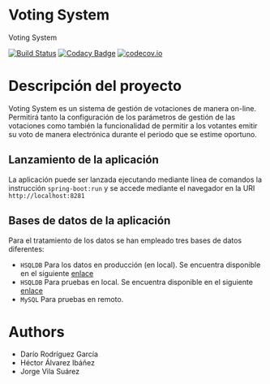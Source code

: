 # Voting System

Voting System

[![Build Status](https://travis-ci.org/Arquisoft/VotingSystem_3a.svg?branch=master)](https://travis-ci.org/Arquisoft/VotingSystem_3a)
[![Codacy Badge](https://api.codacy.com/project/badge/grade/9081e50b4f7c4934bab53748b9598049)](https://www.codacy.com/app/jelabra/VotingSystem_3a)
[![codecov.io](https://codecov.io/github/Arquisoft/VotingSystem_3a/coverage.svg?branch=master)](https://codecov.io/github/Arquisoft/VotingSystem_3a?branch=master)

# Descripción del proyecto

Voting System es un sistema de gestión de votaciones de manera on-line. Permitirá tanto la configuración de los parámetros de gestión de las votaciones como también la funcionalidad de permitir a los votantes emitir su voto de manera electrónica durante el periodo que se estime oportuno.

## Lanzamiento de la aplicación
La aplicación puede ser lanzada ejecutando mediante línea de comandos la instrucción ```spring-boot:run``` y se accede mediante el navegador en la URI ```http://localhost:8281```

## Bases de datos de la aplicación
Para el tratamiento de los datos se han empleado tres bases de datos diferentes:
* ```HSQLDB``` Para los datos en producción (en local). Se encuentra disponible en el siguiente [enlace](https://www.dropbox.com/sh/g3y9b00ascxo7js/AACNzXSTuYbxXI3vyRGSJFE5a?dl=0)
* ```HSQLDB``` Para pruebas en local. Se encuentra disponible en el siguiente [enlace](https://www.dropbox.com/sh/tyk6nnxkzb1kamd/AACQoa-V5mFDNLrnGiaa8MVva?dl=0)
* ```MySQL``` Para pruebas en remoto.

# Authors

* Darío Rodríguez García
* Héctor Álvarez Ibáñez
* Jorge Vila Suárez




